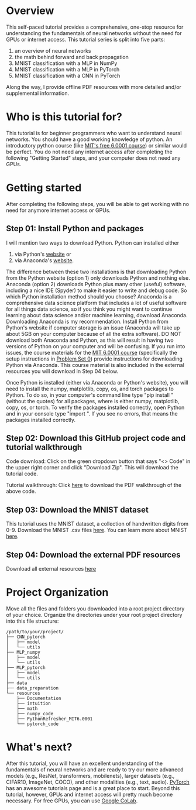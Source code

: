 # Overview
This self-paced tutorial provides a comprehensive, one-stop resource for understanding the fundamentals of neural networks without the need for GPUs or internet access.  This tutorial series is split into five parts:
1. an overview of neural networks
2. the math behind forward and back propagation
3. MNIST classification with a MLP in NumPy
4. MNIST classification with a MLP in PyTorch
5. MNIST classification with a CNN in PyTorch


Along the way, I provide offline PDF resources with more detailed and/or supplemental information.
# Who is this tutorial for?
This tutorial is for beginner programmers who want to understand neural networks. You should have a good working knowledge of python. An introductory python course (like [MIT's free 6.0001 course](https://ocw.mit.edu/courses/6-0001-introduction-to-computer-science-and-programming-in-python-fall-2016/pages/syllabus/)) or similar would be perfect. You do not need any internet access after completing the following "Getting Started" steps, and your computer does not need any GPUs.

# Getting started
After completing the following steps, you will be able to get working with no need for anymore internet access or GPUs.

## Step 01: Install Python and packages
I will mention two ways to download Python. Python can installed either
1. via Python's [website](https://www.python.org/downloads/) or
2. via Anaconda's [website](https://www.anaconda.com/products/individual).


The difference between these two installations is that downloading Python from the Python website (option 1) only downloads Python and nothing else. Anaconda (option 2) downloads Python plus many other (useful) software, including a nice IDE (Spyder) to make it easier to write and debug code. So which Python installation method should you choose? Anaconda is a comprehensive data science platform that includes a lot of useful software for all things data science, so if you think you might want to continue learning about data science and/or machine learning, download Anaconda. Downloading Anaconda is my recommendation. Install Python from Python's website if computer storage is an issue (Anaconda will take up about 5GB on your computer because of all the extra software). DO NOT download both Anaconda and Python, as this will result in having two versions of Python on your computer and will be confusing. If you run into issues, the course materials for the [MIT 6.0001 course](https://ocw.mit.edu/courses/6-0001-introduction-to-computer-science-and-programming-in-python-fall-2016/pages/syllabus/) 
(specifically the setup instructions in [Problem Set 0](https://ocw.mit.edu/courses/6-0001-introduction-to-computer-science-and-programming-in-python-fall-2016/pages/assignments/)) provide instructions for downloading Python via Anaconda. This course material is also included in the external resources you will download in Step 04 below.


Once Python is installed (either via Anaconda or Python's website), you will need to install the numpy, matplotlib, copy, os, and torch packages to Python. To do so, in your computer's command line type "pip install <package>" (without the quotes) for all packages, where <package> is either numpy, matplotlib, copy, os, or torch. To verify the packages installed correctly, open Python and in your console type "import <package>". If you see no errors, that means the packages installed correctly.

## Step 02: Download this GitHub project code and tutorial walkthrough
Code download: Click on the green dropdown button that says "<> Code" in the upper right corner and click "Download Zip". This will download the tutorial code.

Tutorial walkthrough: Click [here](TODO) to download the PDF walkthrough of the above code.

## Step 03: Download the MNIST dataset
This tutorial uses the MNIST dataset, a collection of handwritten digits from 0-9. Download the MNIST .csv files [here](https://drive.google.com/drive/folders/1prkKWdSNq_SK_q5Duj-hyh4Y0nvXrlcH?usp=drive_link). You can learn more about MNIST [here](http://yann.lecun.com/exdb/mnist/).

## Step 04: Download the external PDF resources
Download all external resources [here](https://drive.google.com/drive/folders/1OQEgalDeaHa5KrD6NLxP5t8pGGQu--OI?usp=sharing)

# Project Organization
Move all the files and folders you downloaded into a root project directory of your choice. Organize the directories under your root project directory into this file structure:
```
/path/to/your/project/
├── CNN_pytorch
│   ├── model
│   └── utils
├── MLP_numpy
│   ├── model
│   └── utils
├── MLP_pytorch
│   ├── model
│   └── utils
├── data
├── data_preparation
└── resources
    ├── Documentation
    ├── intuition
    ├── math
    ├── numpy_code
    ├── PythonRefresher_MIT6.0001
    └── pytorch_code
```
# What's next?
After this tutorial, you will have an excellent understanding of the fundamentals of neural networks and are ready to try our more advanecd models (e.g., ResNet, transformers, mobilenets), larger datasets (e.g., CIFAR10, ImageNet, COCO), and other modalities (e.g., text, audio). [PyTorch](https://pytorch.org/tutorials/) has an awesome tutorials page and is a great place to start. Beyond this tutorial, however, GPUs and internet access will pretty much become necessary. For free GPUs, you can use [Google CoLab](https://colab.research.google.com/). 
